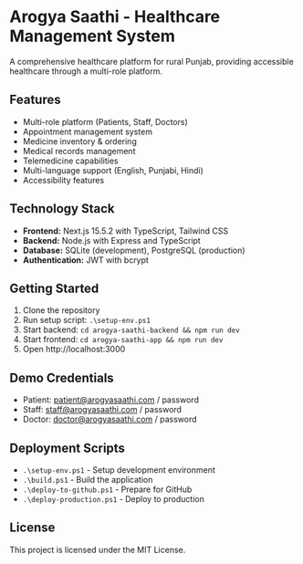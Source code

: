 # Arogya Saathi - Healthcare Management System

A comprehensive healthcare platform for rural Punjab, providing accessible healthcare through a multi-role platform.

## Features

- Multi-role platform (Patients, Staff, Doctors)
- Appointment management system
- Medicine inventory & ordering
- Medical records management
- Telemedicine capabilities
- Multi-language support (English, Punjabi, Hindi)
- Accessibility features

## Technology Stack

- **Frontend:** Next.js 15.5.2 with TypeScript, Tailwind CSS
- **Backend:** Node.js with Express and TypeScript
- **Database:** SQLite (development), PostgreSQL (production)
- **Authentication:** JWT with bcrypt

## Getting Started

1. Clone the repository
2. Run setup script: `.\setup-env.ps1`
3. Start backend: `cd arogya-saathi-backend && npm run dev`
4. Start frontend: `cd arogya-saathi-app && npm run dev`
5. Open http://localhost:3000

## Demo Credentials

- Patient: patient@arogyasaathi.com / password
- Staff: staff@arogyasaathi.com / password  
- Doctor: doctor@arogyasaathi.com / password

## Deployment Scripts

- `.\setup-env.ps1` - Setup development environment
- `.\build.ps1` - Build the application
- `.\deploy-to-github.ps1` - Prepare for GitHub
- `.\deploy-production.ps1` - Deploy to production

## License

This project is licensed under the MIT License.
